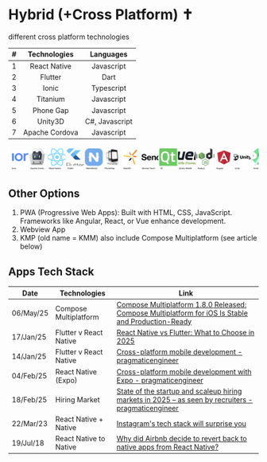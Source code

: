# Hybrid (+Cross Platform) ✝️
different cross platform technologies

#|Technologies|Languages
:-:|:-:|:-:
1|React Native|Javascript
2|Flutter|Dart
3|Ionic|Typescript
4|Titanium|Javascript
5|Phone Gap|Javascript
6|Unity3D|C#, Javascript
7|Apache Cordova|Javascript

![alt text](!/hybrid.png)

## Other Options

1. PWA (Progressive Web Apps): Built with HTML, CSS, JavaScript. Frameworks like Angular, React, or Vue enhance development.
2. Webview App
3. KMP (old name = KMM) also include Compose Multiplatform (see article below)

## Apps Tech Stack

Date|Technologies|Link
-|-|-
06/May/25|Compose Multiplatform|[Compose Multiplatform 1.8.0 Released: Compose Multiplatform for iOS Is Stable and Production-Ready](https://blog.jetbrains.com/kotlin/2025/05/compose-multiplatform-1-8-0-released-compose-multiplatform-for-ios-is-stable-and-production-ready/)
17/Jan/25|Flutter v React Native|[React Native vs Flutter: What to Choose in 2025](https://www.browserstack.com/guide/flutter-vs-react-native)
14/Jan/25|Flutter v React Native|[Cross-platform mobile development - pragmaticengineer](https://newsletter.pragmaticengineer.com/p/cross-platform-mobile-development)
04/Feb/25|React Native (Expo)|[Cross-platform mobile development with Expo - pragmaticengineer](https://newsletter.pragmaticengineer.com/p/expo)
18/Feb/25|Hiring Market|[State of the startup and scaleup hiring markets in 2025 – as seen by recruiters - pragmaticengineer](https://newsletter.pragmaticengineer.com/p/startup-market-in-2025)
22/Mar/23|React Native + Native|[Instagram's tech stack will surprise you](https://www.youtube.com/watch?v=ODKzJrrHua0)
19/Jul/18|React Native to Native|[Why did Airbnb decide to revert back to native apps from React Native?](https://www.quora.com/Why-did-Airbnb-decide-to-revert-back-to-native-apps-from-React-Native)



